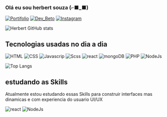 ### Olá eu sou herbert souza (⌐■_■)

[![Portifolio](https://img.shields.io/badge/website-000000?style=for-the-badge&logo=About.me&logoColor=white)](https://herbert-portifolio.vercel.app/)
[![Dev_Beto](https://img.shields.io/badge/YouTube-FF0000?style=for-the-badge&logo=youtube&logoColor=white)](https://www.youtube.com/@DevBeto)
[![Instagram](https://img.shields.io/badge/Instagram-E4405F?style=for-the-badge&logo=instagram&logoColor=white)]("falto")

![Herbert GitHub stats](https://github-readme-stats.vercel.app/api?username=betoblid&show_icons=true&theme=radical)


## Tecnologias usadas no dia a dia
<div style="display: inline-block text-align: center;">
    <img src="https://img.shields.io/badge/HTML-239120?style=for-the-badge&logo=html5&logoColor=white" alt="HTML" title="hipertext markup language"/>
    <img src="https://img.shields.io/badge/CSS-239120?&style=for-the-badge&logo=css3&logoColor=white" alt="CSS" title="Cascading Style Sheets"/>
    <img src="https://img.shields.io/badge/JavaScript-F7DF1E?style=for-the-badge&logo=javascript&logoColor=black" alt="Javascrip" title="linguage de script"/>
    <img src="https://img.shields.io/badge/Sass-CC6699?style=for-the-badge&logo=sass&logoColor=white" alt="Scss" title="Scss"/>
    <img src="https://img.shields.io/badge/React-20232A?style=for-the-badge&logo=react&logoColor=61DAFB" alt="react" title="React"/>
    <img src="https://img.shields.io/badge/MongoDB-4EA94B?style=for-the-badge&logo=mongodb&logoColor=white" alt="mongoDB" title="MongoDB"/>
    <img src="https://img.shields.io/badge/PHP-777BB4?style=for-the-badge&logo=php&logoColor=white" alt="PHP" title="PHP" />
    <img src="https://img.shields.io/badge/Node.js-43853D?style=for-the-badge&logo=node.js&logoColor=white" alt="NodeJs" title="NodeJs">
</div>

![Top Langs](https://github-readme-stats.vercel.app/api/top-langs/?username=betoblid&layout=compact)

## estudando as Skills

<p>Atualmente estou estudando essas Skills para construir interfaces mas dinamicas e com experiencia do usuario UI/UX</p>
<img src="https://img.shields.io/badge/React-20232A?style=for-the-badge&logo=react&logoColor=61DAFB" alt="react" title="React"/>
<img src="https://img.shields.io/badge/Node.js-43853D?style=for-the-badge&logo=node.js&logoColor=white" alt="NodeJs" title="NodeJs">
